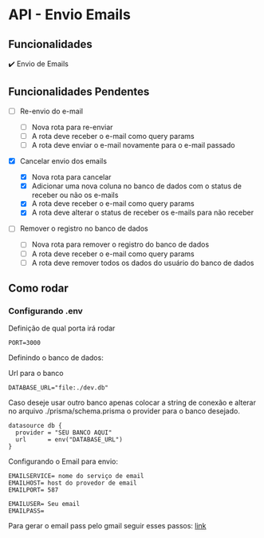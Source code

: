 # API - Envio Emails

## Funcionalidades

✔️ Envio de Emails

## Funcionalidades Pendentes

- [ ] Re-envio do e-mail

  - [ ] Nova rota para re-enviar
  - [ ] A rota deve receber o e-mail como query params
  - [ ] A rota deve enviar o e-mail novamente para o e-mail passado

- [x] Cancelar envio dos emails

  - [x] Nova rota para cancelar
  - [x] Adicionar uma nova coluna no banco de dados com o status de receber ou não os e-mails
  - [x] A rota deve receber o e-mail como query params
  - [x] A rota deve alterar o status de receber os e-mails para não receber

- [ ] Remover o registro no banco de dados
  - [ ] Nova rota para remover o registro do banco de dados
  - [ ] A rota deve receber o e-mail como query params
  - [ ] A rota deve remover todos os dados do usuário do banco de dados

## Como rodar

### Configurando .env

Definição de qual porta irá rodar

```
PORT=3000
```

Definindo o banco de dados:

Url para o banco

```
DATABASE_URL="file:./dev.db"
```

Caso deseje usar outro banco apenas colocar a string de conexão e alterar no arquivo ./prisma/schema.prisma o provider para o banco desejado.

```
datasource db {
  provider = "SEU BANCO AQUI"
  url      = env("DATABASE_URL")
}
```

Configurando o Email para envio:

```
EMAILSERVICE= nome do serviço de email
EMAILHOST= host do provedor de email
EMAILPORT= 587

EMAILUSER= Seu email
EMAILPASS=
```

Para gerar o email pass pelo gmail seguir esses passos: [link](https://support.google.com/accounts/answer/185833?hl=pt-BR)

